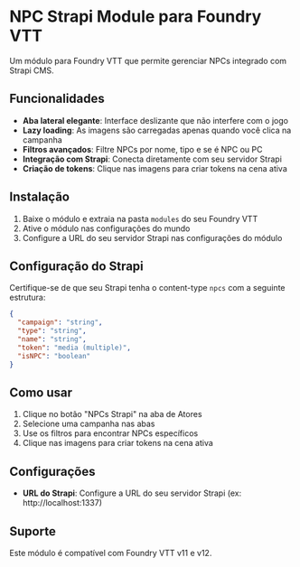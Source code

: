 # NPC Strapi Module para Foundry VTT

Um módulo para Foundry VTT que permite gerenciar NPCs integrado com Strapi CMS.

## Funcionalidades

- **Aba lateral elegante**: Interface deslizante que não interfere com o jogo
- **Lazy loading**: As imagens são carregadas apenas quando você clica na campanha
- **Filtros avançados**: Filtre NPCs por nome, tipo e se é NPC ou PC
- **Integração com Strapi**: Conecta diretamente com seu servidor Strapi
- **Criação de tokens**: Clique nas imagens para criar tokens na cena ativa

## Instalação

1. Baixe o módulo e extraia na pasta `modules` do seu Foundry VTT
2. Ative o módulo nas configurações do mundo
3. Configure a URL do seu servidor Strapi nas configurações do módulo

## Configuração do Strapi

Certifique-se de que seu Strapi tenha o content-type `npcs` com a seguinte estrutura:

```json
{
  "campaign": "string",
  "type": "string", 
  "name": "string",
  "token": "media (multiple)",
  "isNPC": "boolean"
}
```

## Como usar

1. Clique no botão "NPCs Strapi" na aba de Atores
2. Selecione uma campanha nas abas
3. Use os filtros para encontrar NPCs específicos
4. Clique nas imagens para criar tokens na cena ativa

## Configurações

- **URL do Strapi**: Configure a URL do seu servidor Strapi (ex: http://localhost:1337)

## Suporte

Este módulo é compatível com Foundry VTT v11 e v12.